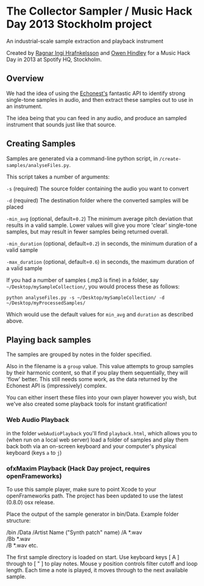 # The Collector Sampler / Music Hack Day 2013 Stockholm project #


An industrial-scale sample extraction and playback instrument

Created by [Ragnar Ingi Hrafnkelsson]('http://reactifymusic.com', 'Reactify') and [Owen Hindley]('http://www.owenhindley.co.uk', 'Owen Hindley') for a Music Hack Day in 2013 at Spotify HQ, Stockholm.

## Overview ##


We had the idea of using the [Echonest's]('http://developer.echonest.com/', 'EchoNest') fantastic API to identify strong single-tone samples in audio, and then extract these samples out to use in an instrument. 

The idea being that you can feed in any audio, and produce an sampled instrument that sounds just like that source.



## Creating Samples ##


Samples are generated via a command-line python script, in `/create-samples/analyseFiles.py`.

This script takes a number of arguments:


`-s` (required) The source folder containing the audio you want to convert

`-d` (required) The destination folder where the converted samples will be placed



`-min_avg` (optional, default=`0.2`) The minimum average pitch deviation that results in a valid sample. Lower values will give you more 'clear' single-tone samples, but may result in fewer samples being returned overall.

`-min_duration` (optional, default=`0.2`) in seconds, the minimum duration of a valid sample

`-max_duration` (optional, default=`0.6`) in seconds, the maximum duration of a valid sample

If you had a number of samples (.mp3 is fine) in a folder, say `~/Desktop/mySampleCollection/`, you would process these as follows:

`python analyseFiles.py -s ~/Desktop/mySampleCollection/ -d ~/Desktop/myProcessedSamples/`

Which would use the default values for `min_avg` and `duration` as described above.



## Playing back samples ##


The samples are grouped by notes in the folder specified. 

Also in the filename is a `group` value. This value attempts to group samples by their harmonic content, so that if you play them sequentially, they will 'flow' better. This still needs some work, as the data returned by the Echonest API is (impressively) complex.

You can either insert these files into your own player however you wish, but we've also created some playback tools for instant gratification!

### Web Audio Playback ###

in the folder `webAudioPlayback` you'll find `playback.html`, which allows you to (when run on a local web server) load a folder of samples and play them back both via an on-screen keyboard and your computer's physical keyboard (keys `a` to `j`)

### ofxMaxim Playback (Hack Day project, requires openFrameworks) ###

To use this sample player, make sure to point Xcode to your openFrameworks path. The project has been updated to use the latest (0.8.0) osx release. 

Place the output of the sample generator in bin/Data. Example folder structure:

/bin
  /Data
    /Artist Name ("Synth patch" name)
      /A
        *.wav   
      /Bb
        *.wav   
      /B
        *.wav 
      etc.
      
The first sample directory is loaded on start. Use keyboard keys [ A ] through to [ " ] to play notes. Mouse y position controls filter cutoff and loop length. Each time a note is played, it moves through to the next available sample.
